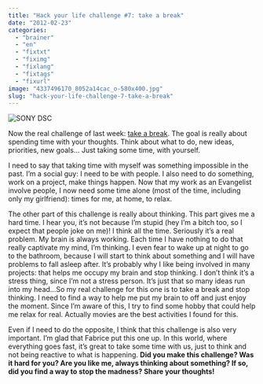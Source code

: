 ```yaml
---
title: "Hack your life challenge #7: take a break"
date: "2012-02-23"
categories: 
  - "brainer"
  - "en"
  - "fixtxt"
  - "fiximg"
  - "fixlang"
  - "fixtags"
  - "fixurl"
image: "4337496170_8052a14cac_o-580x400.jpg"
slug: "hack-your-life-challenge-7-take-a-break"
---
```


![](images/4337496170_8052a14cac_o-580x400.jpg "SONY DSC")

Now the real challenge of last week: [take a break](https://fabricecalando.com/hack-your-life-project-take-a-break/). The goal is really about spending time with your thoughts. Think about what to do, new ideas, priorities, new goals… Just taking some time, with yourself.

I need to say that taking time with myself was something impossible in the past. I’m a social guy: I need to be with people. I also need to do something, work on a project, make things happen. Now that my work as an Evangelist involve people, I now need some time alone (most of the time, including only my girlfriend): times for me, at home, to relax.

The other part of this challenge is really about thinking. This part gives me a hard time. I hear you, it’s not because I’m stupid (hey I’m a bitch too, so I expect that people joke on me)! I think all the time. Seriously it’s a real problem. My brain is always working. Each time I have nothing to do that really captivate my mind, I’m thinking. I even fear to wake up at night to go to the bathroom, because I will start to think about something and I will have problems to fall asleep after. It’s probably why I like being involved in many projects: that helps me occupy my brain and stop thinking. I don’t think it’s a stress thing, since I’m not a stress person. It’s just that so many ideas run into my head…So my real challenge for this one is to take a break and stop thinking. I need to find a way to help me put my brain to off and just enjoy the moment. Since I’m aware of this, I try to find some hobby that could help me relax for real. Actually movies are the best activities I found for this.

Even if I need to do the opposite, I think that this challenge is also very important. I’m glad that Fabrice put this one up. In this world, where everything goes fast, it’s great to take some time with us, just to think and not being reactive to what is happening. **Did you make this challenge? Was it hard for you? Are you like me, always thinking about something? If so, did you find a way to stop the madness? Share your thoughts!**
